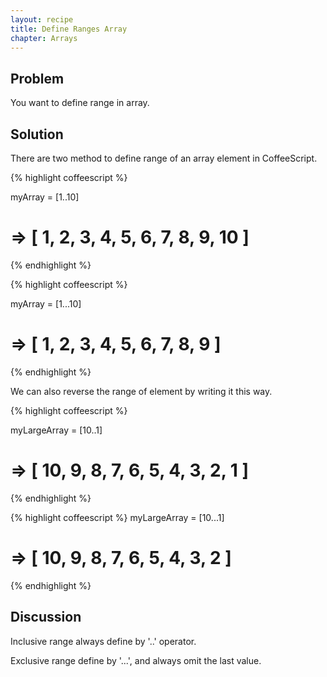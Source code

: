 ```yaml
---
layout: recipe
title: Define Ranges Array
chapter: Arrays
---
```

## Problem

You want to define range in array.

## Solution

There are two method to define range of an array element in CoffeeScript.

{% highlight coffeescript %}

myArray = [1..10]
# => [ 1, 2, 3, 4, 5, 6, 7, 8, 9, 10 ]

{% endhighlight %}

{% highlight coffeescript %}

myArray = [1...10]
# => [ 1, 2, 3, 4, 5, 6, 7, 8, 9 ]

{% endhighlight %}

We can also reverse the range of element by writing it this way.

{% highlight coffeescript %}

myLargeArray = [10..1]
# => [ 10, 9, 8, 7, 6, 5, 4, 3, 2, 1 ]

{% endhighlight %}

{% highlight coffeescript %}
myLargeArray = [10...1]
# => [ 10, 9, 8, 7, 6, 5, 4, 3, 2 ]

{% endhighlight %}

## Discussion

Inclusive range always define by '..' operator.

Exclusive range define by '...', and always omit the last value. 
